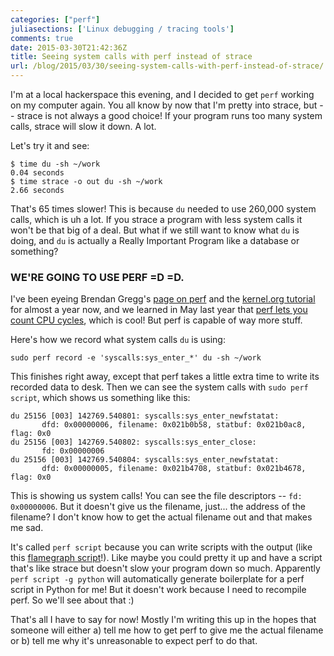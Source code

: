```yaml
---
categories: ["perf"]
juliasections: ['Linux debugging / tracing tools']
comments: true
date: 2015-03-30T21:42:36Z
title: Seeing system calls with perf instead of strace
url: /blog/2015/03/30/seeing-system-calls-with-perf-instead-of-strace/
---
```


I'm at a local hackerspace this evening, and I decided to get `perf`
working on my computer again. You all know by now that I'm pretty into
strace, but -- strace is not always a good choice! If your program runs
too many system calls, strace will slow it down. A lot.

Let's try it and see:

```
$ time du -sh ~/work
0.04 seconds
$ time strace -o out du -sh ~/work
2.66 seconds
```

That's 65 times slower! This is because `du` needed to use 260,000
system calls, which is uh a lot. If you strace a program with less
system calls it won't be that big of a deal. But what if we still want
to know what `du` is doing, and `du` is actually a Really Important
Program like a database or something?

### WE'RE GOING TO USE PERF =D =D.

I've been eyeing Brendan Gregg's
[page on perf](http://www.brendangregg.com/perf.html)
and the [kernel.org tutorial](https://perf.wiki.kernel.org/index.php/Tutorial)
for almost a year now, and we learned in May last year that 
[perf lets you count CPU cycles](http://jvns.ca/blog/2014/05/13/profiling-with-perf/), which is
cool! But perf is capable of way more stuff.

Here's how we record what system calls `du` is using:

```
sudo perf record -e 'syscalls:sys_enter_*' du -sh ~/work
```

This finishes right away, except that perf takes a little extra time to
write its recorded data to desk. Then we can see the system calls with
`sudo perf script`, which shows us something like this:

```
du 25156 [003] 142769.540801: syscalls:sys_enter_newfstatat:
       dfd: 0x00000006, filename: 0x021b0b58, statbuf: 0x021b0ac8, flag: 0x0
du 25156 [003] 142769.540802: syscalls:sys_enter_close:
       fd: 0x00000006
du 25156 [003] 142769.540804: syscalls:sys_enter_newfstatat: 
       dfd: 0x00000005, filename: 0x021b4708, statbuf: 0x021b4678, flag: 0x0
```

This is showing us system calls! You can see the file descriptors --
`fd: 0x00000006`. But it doesn't give us the filename, just... the
address of the filename? I don't know how to get the actual filename out
and that makes me sad.

It's called `perf script` because you can write scripts with the output
(like this [flamegraph script](http://www.brendangregg.com/FlameGraphs/cpuflamegraphs.html)!).
Like maybe you could pretty it up and have a script that's like strace
but doesn't slow your program down so much. Apparently `perf script -g python`
will automatically generate boilerplate for a perf script in Python for
me! But it doesn't work because I need to recompile perf. So we'll see
about that :)

That's all I have to say for now! Mostly I'm writing this up in the
hopes that someone will either a) tell me how to get perf to give me the
actual filename or b) tell me why it's unreasonable to expect perf to do
that.
